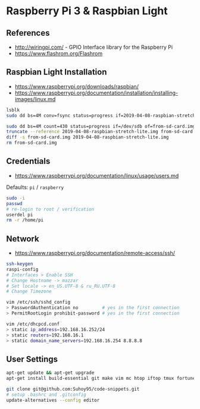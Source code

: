 # Raspberry Pi 3 & Raspbian Light

## References

- <http://wiringpi.com/> - GPIO Interface library for the Raspberry Pi
- <https://www.flashrom.org/Flashrom>

## Raspbian Light Installation

- <https://www.raspberrypi.org/downloads/raspbian/>
- <https://www.raspberrypi.org/documentation/installation/installing-images/linux.md>

```bash
lsblk
sudo dd bs=4M conv=fsync status=progress if=2019-04-08-raspbian-stretch-lite.img of=/dev/sdb
```

```bash
sudo dd bs=4M count=430 status=progress if=/dev/sdb of=from-sd-card.img
truncate --reference 2019-04-08-raspbian-stretch-lite.img from-sd-card.img
diff -s from-sd-card.img 2019-04-08-raspbian-stretch-lite.img
rm from-sd-card.img
```

## Credentials

- <https://www.raspberrypi.org/documentation/linux/usage/users.md>

Defaults: `pi` / `raspberry`

```bash
sudo -i
passwd
# re-login to root / verification
userdel pi
rm -r /home/pi
```

## Network

- <https://www.raspberrypi.org/documentation/remote-access/ssh/>

```bash
ssh-keygen
raspi-config
# Interfaces > Enable SSH
# Change Hostname -> mazzar
# Set locale -> en_US.UTF-8 & ru_RU.UTF-8
# Change Timezone

vim /etc/ssh/sshd_config
> PasswordAuthentication no         # yes in the first connection
> PermitRootLogin prohibit-password # yes in the first connection

vim /etc/dhcpcd.conf
> static ip_address=192.168.16.252/24
> static routers=192.168.16.1
> static domain_name_servers=192.168.16.254 8.8.8.8
```

## User Settings

```bash
apt-get update && apt-get upgrade
apt-get install build-essential git make vim mc htop iftop tmux fortune-mod

git clone git@github.com:Suhoy95/code-snippets.git
# setup .bashrc and .gitconfig
update-alternatives --config editor
```

